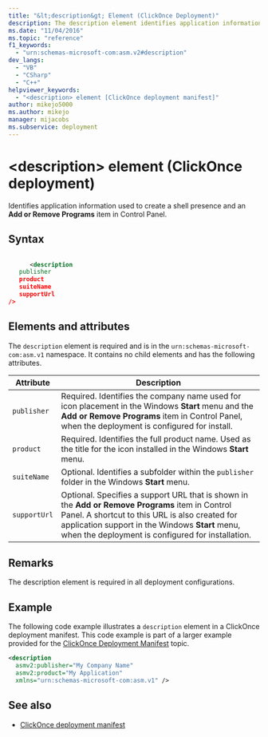 ```yaml
---
title: "&lt;description&gt; Element (ClickOnce Deployment)"
description: The description element identifies application information used to create a shell presence and an Add or Remove Programs item in Control Panel.
ms.date: "11/04/2016"
ms.topic: "reference"
f1_keywords:
  - "urn:schemas-microsoft-com:asm.v2#description"
dev_langs:
  - "VB"
  - "CSharp"
  - "C++"
helpviewer_keywords:
  - "<description> element [ClickOnce deployment manifest]"
author: mikejo5000
ms.author: mikejo
manager: mijacobs
ms.subservice: deployment
---
```

# &lt;description&gt; element (ClickOnce deployment)

Identifies application information used to create a shell presence and an **Add or Remove Programs** item in Control Panel.

## Syntax

```xml

      <description 
   publisher 
   product
   suiteName
   supportUrl
/>
```

## Elements and attributes
 The `description` element is required and is in the `urn:schemas-microsoft-com:asm.v1` namespace. It contains no child elements and has the following attributes.

|Attribute|Description|
|---------------|-----------------|
|`publisher`|Required. Identifies the company name used for icon placement in the Windows **Start** menu and the **Add or Remove Programs** item in Control Panel, when the deployment is configured for install.|
|`product`|Required. Identifies the full product name. Used as the title for the icon installed in the Windows **Start** menu.|
|`suiteName`|Optional. Identifies a subfolder within the `publisher` folder in the Windows **Start** menu.|
|`supportUrl`|Optional. Specifies a support URL that is shown in the **Add or Remove Programs** item in Control Panel. A shortcut to this URL is also created for application support in the Windows **Start** menu, when the deployment is configured for installation.|

## Remarks
 The description element is required in all deployment configurations.

## Example
 The following code example illustrates a `description` element in a ClickOnce deployment manifest. This code example is part of a larger example provided for the [ClickOnce Deployment Manifest](../deployment/clickonce-deployment-manifest.md) topic.

```xml
<description
  asmv2:publisher="My Company Name"
  asmv2:product="My Application"
  xmlns="urn:schemas-microsoft-com:asm.v1" />
```

## See also
- [ClickOnce deployment manifest](../deployment/clickonce-deployment-manifest.md)